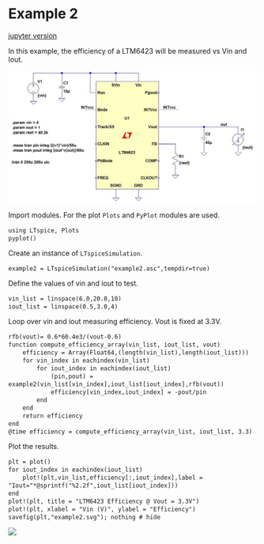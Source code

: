 # Example 2

[jupyter version](https://github.com/cstook/LTspice.jl/blob/master/docs/src/example2.ipynb)

In this example, the efficiency of a LTM6423 will be measured vs Vin and Iout.

![example2](img/example2.jpg)

Import modules.  For the plot `Plots` and `PyPlot` modules are used.
```@example 2
using LTspice, Plots
pyplot()
```

Create an instance of `LTspiceSimulation`.
```@example 2
example2 = LTspiceSimulation("example2.asc",tempdir=true)
```

Define the values of vin and iout to test.
```@example 2
vin_list = linspace(6.0,20.0,10)
iout_list = linspace(0.5,3.0,4)
```

Loop over vin and iout measuring efficiency.  Vout is fixed at 3.3V.
```@example 2
rfb(vout)= 0.6*60.4e3/(vout-0.6)
function compute_efficiency_array(vin_list, iout_list, vout)
    efficiency = Array(Float64,(length(vin_list),length(iout_list)))
    for vin_index in eachindex(vin_list)
        for iout_index in eachindex(iout_list)
            (pin,pout) = example2(vin_list[vin_index],iout_list[iout_index],rfb(vout))
            efficiency[vin_index,iout_index] = -pout/pin
        end
    end
    return efficiency
end
@time efficiency = compute_efficiency_array(vin_list, iout_list, 3.3)
```

Plot the results.
```@example 2
plt = plot()
for iout_index in eachindex(iout_list)
    plot!(plt,vin_list,efficiency[:,iout_index],label = "Iout="*@sprintf("%2.2f",iout_list[iout_index]))
end
plot!(plt, title = "LTM6423 Efficiency @ Vout = 3.3V")
plot!(plt, xlabel = "Vin (V)", ylabel = "Efficiency")
savefig(plt,"example2.svg"); nothing # hide
```

![](example2.svg)
